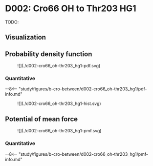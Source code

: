 # D002: Cro66 OH to Thr203 HG1

TODO:

## Visualization

<div id="d002-view" class="mol-container"></div>

<script>
document.addEventListener('DOMContentLoaded', (event) => {
    const viewer = molstar.Viewer.create('d002-view', {
        layoutIsExpanded: false,
        layoutShowControls: false,
        layoutShowRemoteState: false,
        layoutShowSequence: true,
        layoutShowLog: false,
        layoutShowLeftPanel: false,
        viewportShowExpand: true,
        viewportShowSelectionMode: true,
        viewportShowAnimation: false,
        pdbProvider: 'rcsb',
    }).then(viewer => {
        // viewer.loadStructureFromUrl("/analysis/005-rogfp-glh-md/data/traj/frame_106403.pdb", "pdb");
        viewer.loadSnapshotFromUrl("/misc/002-molstar-states/d002.molj", "molj");
    });
});
</script>

## Probability density function

<figure markdown>
![](./d002-cro66_oh-thr203_hg1-pdf.svg)
</figure>

### Quantitative

--8<-- "study/figures/b-cro-between/d002-cro66_oh-thr203_hg1/pdf-info.md"

<figure markdown>
![](./d002-cro66_oh-thr203_hg1-hist.svg)
</figure>

## Potential of mean force

<figure markdown>
![](./d002-cro66_oh-thr203_hg1-pmf.svg)
</figure>

### Quantitative

--8<-- "study/figures/b-cro-between/d002-cro66_oh-thr203_hg1/pmf-info.md"
